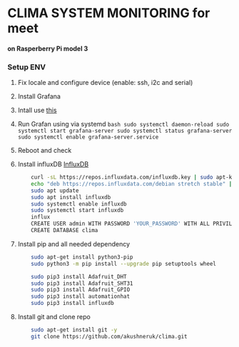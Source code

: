 # CLIMA SYSTEM MONITORING for meet
#### on Rasperberry Pi model 3

### Setup ENV

1. Fix locale and configure device (enable: ssh, i2c and serial)

2. Install Grafana
  1. Intall use [this](http://docs.grafana.org/installation/debian)
  2. Run Grafan using via systemd
    ```bash
        sudo systemctl daemon-reload
        sudo systemctl start grafana-server
        sudo systemctl status grafana-server
        sudo systemctl enable grafana-server.service
    ```
  3. Reboot and check

3. Install influxDB
    [InfluxDB](https://canox.net/2018/01/installation-von-grafana-influxdb-telegraf-auf-einem-raspberry-pi/)
    ```bash
        curl -sL https://repos.influxdata.com/influxdb.key | sudo apt-key add -
        echo "deb https://repos.influxdata.com/debian stretch stable" | sudo tee /etc/apt/sources.list.d/influxdb.list
        sudo apt update
        sudo apt install influxdb 
        sudo systemctl enable influxdb
        sudo systemctl start influxdb 
        influx
        CREATE USER admin WITH PASSWORD 'YOUR_PASSWORD' WITH ALL PRIVILEGES
        CREATE DATABASE clima
    ```
4.  Install pip and all needed dependency
    ```bash
        sudo apt-get install python3-pip
        sudo python3 -m pip install --upgrade pip setuptools wheel
    ```
    ```bash
        sudo pip3 install Adafruit_DHT
        sudo pip3 install Adafruit_SHT31
        sudo pip3 install Adafruit_GPIO
        sudo pip3 install automationhat
        sudo pip3 install influxdb
    ```
5. Install git and  clone repo
    ```bash
        sudo apt-get install git -y
        git clone https://github.com/akushneruk/clima.git
    ```